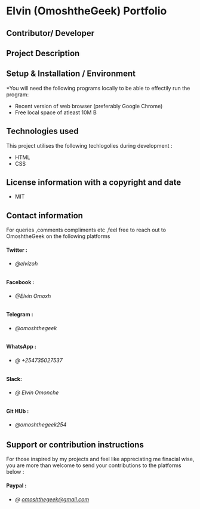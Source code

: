 # Elvin (OmoshtheGeek) Portfolio

## Contributor/ Developer

## Project Description

## Setup & Installation / Environment
*You will need the following programs locally to be able to effectily run the program:
- Recent version of web browser (preferably Google Chrome)
- Free local space of atleast 10M B
## Technologies used
 This project utilises the following techlogolies during development :
- HTML
- CSS
## License information with a copyright and date
- MIT

## Contact information
 For queries ,comments compliments etc ,feel free to reach out to OmoshtheGeek on the following platforms
 #### Twitter :
* ###### @elvizoh

#### Facebook :
* ###### @Elvin Omoxh

#### Telegram :
* ###### @omoshthegeek

#### WhatsApp :
* ###### @ +254735027537

 #### Slack:
* ###### @ Elvin Omonche

 #### Git HUb :
* ###### @omoshthegeek254



## Support or contribution instructions
For those inspired by my projects and feel like appreciating me finacial wise, you are more than welcome to send your contributions to the platforms below :
 #### Paypal :
* ###### @ omoshthegeek@gmail.com